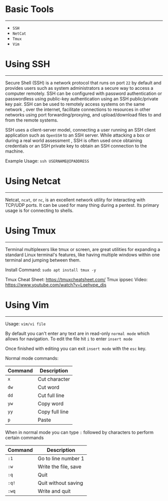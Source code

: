 # Basic Tools
---
- `SSH`
- `NetCat`
- `Tmux`	
- `Vim`

# Using SSH
---
Secure Shell (SSH) is a network protocol that runs on port `22` by default and provides users such as system administrators a secure way to access a computer remotely. SSH can be configured with password authentication or passwordless using public-key authentication using an SSH public/private key pair. SSH can be used to remotely access systems on the same network , over the internet, facilitate connections to resources in other networks using port forwarding/proxying, and upload/download files to and from the remote systems.

SSH uses a client-server model, connecting a user running an SSH client application such as `OpenSSH` to an SSH server. While attacking a box or during a real world assessment , SSH is often used once obtaining credentials or an SSH private key to obtain an SSH connection to the machine.

Example Usage:
`ssh USERNAME@IPADDRESS`

# Using Netcat
---
Netcat, `ncat`, or `nc`, is an excellent network utility for interacting with TCP/UDP ports. It can be used for many thing during a pentest. Its primary usage is for connecting to shells. 

# Using Tmux
---
Terminal multiplexers like tmux or screen, are great utilities for expanding a standard Linux terminal's features, like having multiple windows within one terminal and jumping between them.

Install Command:
`sudo apt install tmux -y`

Tmux Cheat Sheet: https://tmuxcheatsheet.com/
Tmux ippsec Video: https://www.youtube.com/watch?v=Lqehvpe_djs

# Using Vim
---
Usage: 
`vim/vi file`

By default you can't enter any text are in read-only `normal mode` which allows for navigation. To edit the file hit `i` to enter `insert mode` 

Once finished with editing you can exit `insert mode` with the `esc` key.

Normal mode commands:

| Command | Description    |
| ------- | -------------- |
| `x`     | Cut character  |
| `dw`    | Cut word       |
| `dd`    | Cut full line  |
| `yw`    | Copy word      |
| `yy`    | Copy full line |
| `p`     | Paste          | 

When in normal mode you can type `:` followed by characters to perform certain commands

| Command | Description          |
| ------- | -------------------- |
| `:1`    | Go to line number 1  |
| `:w`    | Write the file, save |
| `:q`    | Quit                 |
| `:q!`   | Quit without saving  |
| `:wq`   | Write and quit       | 

